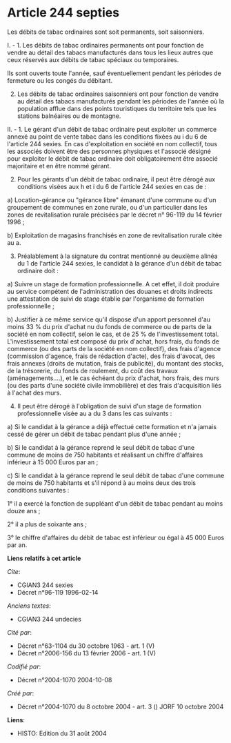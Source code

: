 # Article 244 septies

Les débits de tabac ordinaires sont soit permanents, soit saisonniers.

I. - 1. Les débits de tabac ordinaires permanents ont pour fonction de vendre au détail des tabacs manufacturés dans tous les
lieux autres que ceux réservés aux débits de tabac spéciaux ou temporaires.

Ils sont ouverts toute l'année, sauf éventuellement pendant les périodes de fermeture ou les congés du débitant.

2. Les débits de tabac ordinaires saisonniers ont pour fonction de vendre au détail des tabacs manufacturés pendant les
périodes de l'année où la population afflue dans des points touristiques du territoire tels que les stations balnéaires ou de
montagne.

II. - 1. Le gérant d'un débit de tabac ordinaire peut exploiter un commerce annexé au point de vente tabac dans les
conditions fixées au i du 6 de l'article 244 sexies. En cas d'exploitation en société en nom collectif, tous les associés
doivent être des personnes physiques et l'associé désigné pour exploiter le débit de tabac ordinaire doit obligatoirement
être associé majoritaire et en être nommé gérant.

2. Pour les gérants d'un débit de tabac ordinaire, il peut être dérogé aux conditions visées aux h et i du 6 de l'article 244
sexies en cas de :

a) Location-gérance ou "gérance libre" émanant d'une commune ou d'un groupement de communes en zone rurale, ou d'un
particulier dans les zones de revitalisation rurale précisées par le décret n° 96-119 du 14 février 1996 ;

b) Exploitation de magasins franchisés en zone de revitalisation rurale citée au a.

3. Préalablement à la signature du contrat mentionné au deuxième alinéa du 1 de l'article 244 sexies, le candidat à la
gérance d'un débit de tabac ordinaire doit :

a) Suivre un stage de formation professionnelle. A cet effet, il doit produire au service compétent de l'administration des
douanes et droits indirects une attestation de suivi de stage établie par l'organisme de formation professionnelle ;

b) Justifier à ce même service qu'il dispose d'un apport personnel d'au moins 33 % du prix d'achat nu du fonds de commerce ou
de parts de la société en nom collectif, selon le cas, et de 25 % de l'investissement total. L'investissement total est
composé du prix d'achat, hors frais, du fonds de commerce (ou des parts de la société en nom collectif), des frais d'agence
(commission d'agence, frais de rédaction d'acte), des frais d'avocat, des frais annexes (droits de mutation, frais de
publicité), du montant des stocks, de la trésorerie, du fonds de roulement, du coût des travaux (aménagements....), et le cas
échéant du prix d'achat, hors frais, des murs (ou des parts d'une société civile immobilière) et des frais d'acquisition liés
à l'achat des murs.

4. Il peut être dérogé à l'obligation de suivi d'un stage de formation professionnelle visée au a du 3 dans les cas
suivants :

a) Si le candidat à la gérance a déjà effectué cette formation et n'a jamais cessé de gérer un débit de tabac pendant plus
d'une année ;

b) Si le candidat à la gérance reprend le seul débit de tabac d'une commune de moins de 750 habitants et réalisant un chiffre
d'affaires inférieur à 15 000 Euros par an ;

c) Si le candidat à la gérance reprend le seul débit de tabac d'une commune de moins de 750 habitants et s'il répond à au
moins deux des trois conditions suivantes :

1° il a exercé la fonction de suppléant d'un débit de tabac pendant au moins douze ans ;

2° il a plus de soixante ans ;

3° le chiffre d'affaires du débit de tabac est inférieur ou égal à 45 000 Euros par an.

**Liens relatifs à cet article**

_Cite_:

  - CGIAN3 244 sexies
  - Décret n°96-119 1996-02-14

_Anciens textes_:

  - CGIAN3 244 undecies

_Cité par_:

  - Décret n°63-1104 du 30 octobre 1963 - art. 1 (V)
  - Décret n°2006-156 du 13 février 2006 - art. 1 (V)

_Codifié par_:

  - Décret n°2004-1070 2004-10-08

_Créé par_:

  - Décret n°2004-1070 du 8 octobre 2004 - art. 3 () JORF 10 octobre 2004

**Liens**:

  - HISTO: Edition du 31 août 2004
